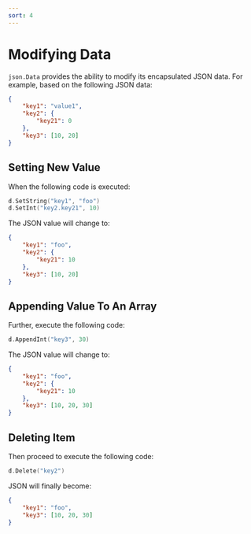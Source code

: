 ```yaml
---
sort: 4
---
```


# Modifying Data

`json.Data` provides the ability to modify its encapsulated JSON data. 
For example, based on the following JSON data:

```json
{
	"key1": "value1",
	"key2": {
        "key21": 0
    },
	"key3": [10, 20]
}
```

## Setting New Value

When the following code is executed:

```go
d.SetString("key1", "foo")
d.SetInt("key2.key21", 10)
```

The JSON value will change to:

```json
{
    "key1": "foo",
    "key2": {
        "key21": 10
    },
    "key3": [10, 20]
}
```

## Appending Value To An Array

Further, execute the following code:

```go
d.AppendInt("key3", 30)
```

The JSON value will change to:

```json
{
    "key1": "foo",
    "key2": {
        "key21": 10
    },
    "key3": [10, 20, 30]
}
```

## Deleting Item

Then proceed to execute the following code:

```go
d.Delete("key2")
```

JSON will finally become:

```json
{
    "key1": "foo",
    "key3": [10, 20, 30]
}
```
